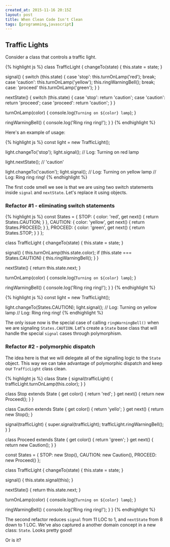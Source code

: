 ```yaml
---
created_at: 2015-11-16 20:15Z
layout: post
title: When Clean Code Isn't Clean
tags: [programming,javascript]
---
```




## Traffic Lights

Consider a class that controls a traffic light.

{% highlight js %}
class TrafficLight {
  changeTo(state) {
    this.state = state;
  }

  signal() {
    switch (this.state) {
      case 'stop':
        this.turnOnLamp('red');
        break;
      case 'caution':
        this.turnOnLamp('yellow');
        this.ringWarningBell();
        break;
      case: 'proceed'
        this.turnOnLamp('green');
    }
  }

  nextState() {
    switch (this.state) {
      case 'stop':
        return 'caution';
      case 'caution':
        return 'proceed';
      case 'proceed':
        return 'caution';
    }
  }

  turnOnLamp(color) {
    console.log(`Turning on ${color} lamp`);
  }

  ringWarningBell() {
    console.log('Ring ring ring!');
  }
}
{% endhighlight %}

Here's an example of usage:

{% highlight js %}
const light = new TrafficLight();

light.changeTo('stop');
light.signal();
// Log: Turning on red lamp

light.nextState(); // 'caution'

light.changeTo('caution');
light.signal();
// Log: Turning on yellow lamp
// Log: Ring ring ring!
{% endhighlight %}

The first code smell we see is that we are using two switch statements inside `signal` and `nextState`. Let's replace it using objects.

### Refactor #1 - eliminating switch statements

{% highlight js %}
const States = {
  STOP: {
    color: 'red',
    get next() {
      return States.CAUTION;
    }
  },
  CAUTION: {
    color: 'yellow',
    get next() {
      return States.PROCEED;
    }
  },
  PROCEED: {
    color: 'green',
    get next() {
      return States.STOP;
    }
  }
};

class TrafficLight {
  changeTo(state) {
    this.state = state;
  }

  signal() {
    this.turnOnLamp(this.state.color);
    if (this.state === States.CAUTION) {
      this.ringWarningBell();
    }
  }

  nextState() {
    return this.state.next;
  }

  turnOnLamp(color) {
    console.log(`Turning on ${color} lamp`);
  }

  ringWarningBell() {
    console.log('Ring ring ring!');
  }
}
{% endhighlight %}

{% highlight js %}
const light = new TrafficLight();

light.changeTo(States.CAUTION);
light.signal();
// Log: Turning on yellow lamp
// Log: Ring ring ring!
{% endhighlight %}

The only issue now is the special case of calling `ringWarningBell()` when we are signaling `States.CAUTION`. Let's create a
`State` base class that will handle the special `signal` cases through polymorphism.

### Refactor #2 - polymorphic dispatch

The idea here is that we will delegate all of the signalling logic to the `State` object. This way we can take
advantage of polymorphic dispatch and keep our `TrafficLight` class clean.

{% highlight js %}
class State {
  signal(trafficLight) {
    trafficLight.turnOnLamp(this.color);
  }
}

class Stop extends State {
  get color() { return 'red'; }
  get next() { return new Proceed(); }
}

class Caution extends State {
  get color() { return 'yello'; }
  get next() { return new Stop(); }

  signal(trafficLight) {
    super.signal(trafficLight);
    trafficLight.ringWarningBell();
  }
}

class Proceed extends State {
  get color() { return 'green'; }
  get next() { return new Caution(); }
}

const States = {
  STOP: new Stop(),
  CAUTION: new Caution(),
  PROCEED: new Proceed()
};

class TrafficLight {
  changeTo(state) {
    this.state = state;
  }

  signal() {
    this.state.signal(this);
  }

  nextState() {
    return this.state.next;
  }

  turnOnLamp(color) {
    console.log(`Turning on ${color} lamp`);
  }

  ringWarningBell() {
    console.log('Ring ring ring!');
  }
}
{% endhighlight %}

The second refactor reduces `signal` from 11 LOC to 1, and `nextState` from 8 down to 1 LOC. We've also
captured a another domain concept in a new class: `State`. Looks pretty good!

Or is it?

###


